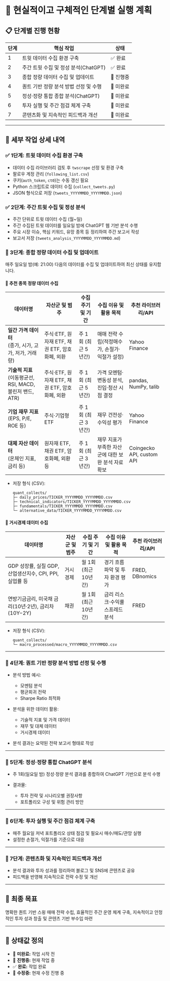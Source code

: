# 📌 현실적이고 구체적인 단계별 실행 계획

## 📋 단계별 진행 현황

| 단계 | 핵심 작업                        | 상태     |
| -- | ---------------------------- | ------ |
| 1  | 트윗 데이터 수집 환경 구축              | ✅ 완료   |
| 2  | 주간 트윗 수집 및 정성 분석(ChatGPT)    | ✅ 완료   |
| 3  | 종합 정량 데이터 수집 및 업데이트        | 🔶 진행중 |
| 4  | 퀀트 기반 정량 분석 방법 선정 및 수행    | 🔲 미완료 |
| 5  | 정성·정량 통합 종합 분석(ChatGPT)       | 🔲 미완료 |
| 6  | 투자 실행 및 주간 점검 체계 구축         | 🔲 미완료 |
| 7  | 콘텐츠화 및 지속적인 피드백과 개선         | 🔲 미완료 |

---

## 📖 세부 작업 상세 내역

### ✅ 1단계: 트윗 데이터 수집 환경 구축

* 데이터 수집 라이브러리 검토 후 `twscrape` 선정 및 환경 구축
* 팔로우 계정 관리 (`following_list.csv`)
* 쿠키(`auth_token`, `ct0`)는 수동 갱신 필요
* Python 스크립트로 데이터 수집 (`collect_tweets.py`)
* JSON 형식으로 저장 (`tweets_YYYYMMDD_YYYYMMDD.json`)

### ✅ 2단계: 주간 트윗 수집 및 정성 분석

* 주간 단위로 트윗 데이터 수집 (월~일)
* 주간 수집된 트윗 데이터를 일요일 밤에 ChatGPT 웹 기반 분석 수행
* 주요 시장 이슈, 핵심 키워드, 유망 종목 등 정리하여 주간 보고서 작성
* 보고서 저장 (`tweets_analysis_YYYYMMDD_YYYYMMDD.md`)

### 🔶 3단계: 종합 정량 데이터 수집 및 업데이트

매주 일요일 밤(예: 21:00) 다음의 데이터를 수집 및 업데이트하여 최신 상태를 유지합니다.

#### 🔹 추천 종목 정량 데이터 수집

| 데이터명                                          | 자산군 및 범주                          | 수집 주기 및 기간    | 수집 이유 및 활용 목적                  | 추천 라이브러리/API              |
| --------------------------------------------- | --------------------------------- | ------------- | ------------------------------ | ------------------------- |
| **일간 가격 데이터**<br>(종가, 시가, 고가, 저가, 거래량)        | 주식·ETF, 원자재 ETF, 채권 ETF, 암호화폐, 외환 | 주 1회 (최근 5년간) | 매매 전략 수립(적정매수가, 손절가·익절가 설정)    | Yahoo Finance             |
| **기술적 지표**<br>(이동평균선, RSI, MACD, 볼린저 밴드, ATR) | 주식·ETF, 원자재 ETF, 채권 ETF, 암호화폐, 외환 | 주 1회 (최근 5년간) | 가격 모멘텀·변동성 분석, 진입·청산 시점 결정     | pandas, NumPy, talib      |
| **기업 재무 지표**<br>(EPS, P/E, ROE 등)             | 주식·기업형 ETF                        | 주 1회 (최근 3년간) | 재무 건전성·수익성 평가                  | Yahoo Finance             |
| **대체 자산 데이터**<br>(온체인 지표, 금리 등)               | 원자재 ETF, 채권 ETF, 암호화폐, 외환 등       | 주 1회 (최근 3년간) | 재무 지표가 부족한 자산군에 대한 보완 분석 자료 확보 | Coingecko API, custom API |

* 저장 형식 (CSV):

  ```
  quant_collects/
  ├─ daily_prices/TICKER_YYYYMMDD_YYYYMMDD.csv
  ├─ technical_indicators/TICKER_YYYYMMDD_YYYYMMDD.csv
  ├─ fundamentals/TICKER_YYYYMMDD_YYYYMMDD.csv
  └─ alternative_data/TICKER_YYYYMMDD_YYYYMMDD.csv
  ```

#### 🔹 거시경제 데이터 수집

| 데이터명                                     | 자산군 및 범주 | 수집 주기 및 기간     | 수집 이유 및 활용 목적       | 추천 라이브러리/API   |
| ---------------------------------------- | -------- | -------------- | ------------------- | -------------- |
| GDP 성장률, 실질 GDP, 산업생산지수, CPI, PPI, 실업률 등 | 거시경제     | 월 1회 (최근 10년간) | 경기 흐름 파악 및 투자 환경 평가 | FRED, DBnomics |
| 연방기금금리, 미국채 금리(10년·2년), 금리차(10Y−2Y)      | 채권       | 월 1회 (최근 10년간) | 금리 리스크·수익률 스프레드 분석  | FRED           |

* 저장 형식 (CSV):

  ```
  quant_collects/
  └─ macro_processed/macro_YYYYMMDD_YYYYMMDD.csv
  ```

---

### 🔲 4단계: 퀀트 기반 정량 분석 방법 선정 및 수행

* 분석 방법 예시:

  * 모멘텀 분석
  * 평균회귀 전략
  * Sharpe Ratio 최적화

* 분석을 위한 데이터 활용:

  * 기술적 지표 및 가격 데이터
  * 재무 및 대체 데이터
  * 거시경제 데이터

* 분석 결과는 요약된 전략 보고서 형태로 작성

---

### 🔲 5단계: 정성·정량 통합 ChatGPT 분석

* 주 1회(일요일 밤) 정성·정량 분석 결과를 종합하여 ChatGPT 기반으로 분석 수행
* 결과물:

  * 투자 전략 및 시나리오별 권장사항
  * 포트폴리오 구성 및 위험 관리 방안

---

### 🔲 6단계: 투자 실행 및 주간 점검 체계 구축

* 매주 월요일 저녁 포트폴리오 상태 점검 및 필요시 매수/매도/관망 실행
* 설정한 손절가, 익절가를 기준으로 대응

---

### 🔲 7단계: 콘텐츠화 및 지속적인 피드백과 개선

* 분석 결과와 투자 성과를 정리하여 블로그 및 SNS에 콘텐츠로 공유
* 피드백을 반영해 지속적으로 전략 수정 및 개선

---

## 🎯 최종 목표

명확한 퀀트 기반 스윙 매매 전략 수립, 효율적인 주간 운영 체계 구축, 지속적이고 안정적인 투자 성과 창출 및 콘텐츠 기반 부수입 마련

---

## 📌 상태값 정의

* 🔲 **미완료:** 작업 시작 전
* 🔶 **진행중:** 현재 작업 중
* ✅ **완료:** 작업 완료
* 🔵 **수정중:** 현재 수정 진행 중
